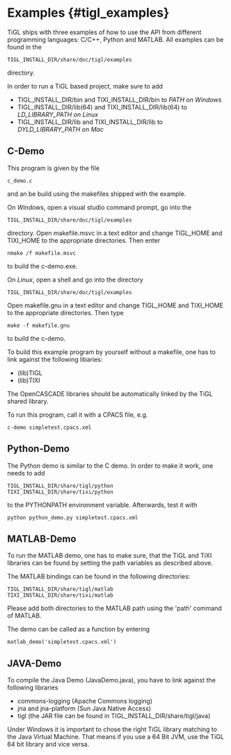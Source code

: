 Examples {#tigl_examples}
=========================

TiGL ships with three examples of how to use the API from different programming languages: C/C++, Python and MATLAB. 
All examples can be found in the

    TIGL_INSTALL_DIR/share/doc/tigl/examples

directory.

In order to run a TiGL based project, make sure to add
  - TIGL_INSTALL_DIR/bin and TIXI_INSTALL_DIR/bin to *PATH on Windows*
  - TIGL_INSTALL_DIR/lib(64) and TIXI_INSTALL_DIR/lib(64) to *LD_LIBRARY_PATH on Linux*
  - TIGL_INSTALL_DIR/lib and TIXI_INSTALL_DIR/lib to *DYLD_LIBRARY_PATH on Mac*
	
	
C-Demo
------

This program is given by the file 

    c_demo.c

and an be build using the makefiles shipped with the example.

On *Windows*, open a visual studio command prompt, go into the 

    TIGL_INSTALL_DIR/share/doc/tigl/examples 

directory. Open makefile.msvc in a text editor and
change TIGL_HOME and TIXI_HOME to the appropriate directories. Then enter

    nmake /f makefile.msvc

to build the c-demo.exe.

On *Linux*, open a shell and go into the directory 

    TIGL_INSTALL_DIR/share/doc/tigl/examples 

Open makefile.gnu in a text editor and change TIGL_HOME and TIXI_HOME to the appropriate directories.
Then type

    make -f makefile.gnu

to build the c-demo.


To build this example program by yourself without a makefile, one has to link against the following libaries:
  - (lib)TIGL
  - (lib)TIXI

The OpenCASCADE libraries should be automatically linked by the TiGL shared library.

To run this program, call it with a CPACS file, e.g.

    c-demo simpletest.cpacs.xml



Python-Demo
-----------

The Python demo is similar to the C demo. In order to make it work, one needs to add 

    TIGL_INSTALL_DIR/share/tigl/python
    TIXI_INSTALL_DIR/share/tixi/python

to the PYTHONPATH environment variable. Afterwards, test it with

    python python_demo.py simpletest.cpacs.xml


MATLAB-Demo
-----------
To run the MATLAB demo, one has to make sure, that the TiGL and TiXI libraries
can be found by setting the path variables as described above. 

The MATLAB bindings can be found in the following directories:

    TIGL_INSTALL_DIR/share/tigl/matlab
    TIXI_INSTALL_DIR/share/tixi/matlab

Please add both directories to the MATLAB path using the 'path' command of MATLAB.

The demo can be called as a function by entering

    matlab_demo('simpletest.cpacs.xml')

	
JAVA-Demo
---------
To compile the Java Demo (JavaDemo.java), you have to link against the following libraries
  - commons-logging (Apache Commons logging)
  - jna and jna-platform (Sun Java Native Access)
  - tigl (the JAR file can be found in TIGL_INSTALL_DIR/share/tigl/java)
	
Under Windows it is important to chose the right TiGL library matching to the Java Virtual Machine. 
That means if you use a 64 Bit JVM, use the TiGL 64 bit library and vice versa.
	
